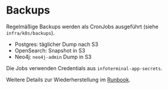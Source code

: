# Backups

Regelmäßige Backups werden als CronJobs ausgeführt (siehe `infra/k8s/backups`).

- Postgres: täglicher Dump nach S3
- OpenSearch: Snapshot in S3
- Neo4j: `neo4j-admin` Dump in S3

Die Jobs verwenden Credentials aus `infoterminal-app-secrets`.

Weitere Details zur Wiederherstellung im [Runbook](runbooks/restore.md).
